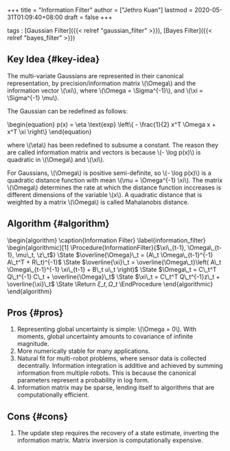 +++
title = "Information Filter"
author = ["Jethro Kuan"]
lastmod = 2020-05-31T01:09:40+08:00
draft = false
+++

tags
: [Gaussian Filter]({{< relref "gaussian_filter" >}}), [Bayes Filter]({{< relref "bayes_filter" >}})

## Key Idea {#key-idea}

The multi-variate Gaussians are represented in their canonical
representation, by precision/information matrix \\(\Omega\\) and the
information vector \\(\xi\\), where \\(\Omega = \Sigma^{-1}\\), and \\(\xi =
\Sigma^{-1} \mu\\).

The Gaussian can be redefined as follows:

\begin{equation}
p(x) = \eta \text{exp} \left\\{ - \frac{1}{2} x^T \Omega x + x^T \xi \right\\}
\end{equation}

where \\(\eta\\) has been redefined to subsume a constant. The reason they
are called information matrix and vectors is because \\(- \log p(x)\\) is
quadratic in \\(\Omega\\) and \\(\xi\\).

For Gaussians, \\(\Omega\\) is positive semi-definite, so \\(- \log p(x)\\) is
a quadratic distance function with mean \\(\mu = \Omega^{-1} \xi\\). The
matrix \\(\Omega\\) determines the rate at which the distance function
inccreases is different dimensions of the variable \\(x\\). A quadratic
distance that is weighted by a matrix \\(\Omega\\) is called Mahalanobis
distance.

## Algorithm {#algorithm}

\begin{algorithm}
\caption{Information Filter}
\label{information_filter}
\begin{algorithmic}[1]
\Procedure{InformationFilter}{$\xi\_{t-1}, \Omega\_{t-1}, \mu\_t, \z\_t$}
\State $\overline{\Omega}\_t = (A\_t \Omega\_{t-1}^{-1} A\_t^T + R\_t)^{-1}$
\State $\overline{\xi}\_t = \overline{\Omega\_t}\left( A\_t
      \Omega\_{t-1}^{-1} \xi\_{t-1} + B\_t u\_t  \right)$
\State $\Omega\_t = C\_t^T Q\_t^{-1} C\_t + \overline{\Omega}\_t$
\State $\xi\_t = C\_t^T Q\_t^{-1}z\_t + \overline{\xi}\_t$
\State \Return $\xi\_t, \Omega\_t$
\EndProcedure
\end{algorithmic}
\end{algorithm}

## Pros {#pros}

1.  Representing global uncertainty is simple: \\(\Omega = 0\\). With
    moments, global uncertainty amounts to covariance of infinite magnitude.
2.  More numerically stable for many applications.
3.  Natural fit for multi-robot problems, where sensor data is
    collected decentrally. Information integration is additive and
    achieved by summing information from multiple robots. This is
    because the canonical parameters represent a probability in log
    form.
4.  Information matrix may be sparse, lending itself to algorithms that
    are computationally efficient.

## Cons {#cons}

1.  The update step requires the recovery of a state estimate,
    inverting the information matrix. Matrix inversion is
    computationally expensive.
